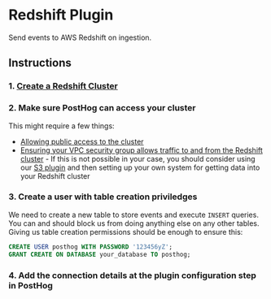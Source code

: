 # Redshift Plugin

Send events to AWS Redshift on ingestion.
## Instructions 

### 1. [Create a Redshift Cluster](https://docs.aws.amazon.com/redshift/latest/dg/tutorial-loading-data-launch-cluster.html)
### 2. Make sure PostHog can access your cluster 
 
This might require a few things:

- [Allowing public access to the cluster](https://aws.amazon.com/premiumsupport/knowledge-center/redshift-cluster-private-public/)
- [Ensuring your VPC security group allows traffic to and from the Redshift cluster](https://docs.aws.amazon.com/vpc/latest/userguide/VPC_SecurityGroups.html) - If this is not possible in your case, you should consider using our [S3 plugin](https://posthog.com/plugins/s3-export) and then setting up your own system for getting data into your Redshift cluster

### 3. Create a user with table creation priviledges

We need to create a new table to store events and execute `INSERT` queries. You can and should block us from doing anything else on any other tables. Giving us table creation permissions should be enough to ensure this:

```sql
CREATE USER posthog WITH PASSWORD '123456yZ';
GRANT CREATE ON DATABASE your_database TO posthog;
```

### 4. Add the connection details at the plugin configuration step in PostHog

